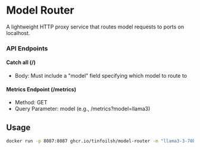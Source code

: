 # Model Router

A lightweight HTTP proxy service that routes model requests to ports on localhost.

### API Endpoints

#### Catch all (/)
- Body: Must include a "model" field specifying which model to route to

#### Metrics Endpoint (/metrics)
- Method: GET
- Query Parameter: model (e.g., /metrics?model=llama3)

## Usage

```bash
docker run -p 8087:8087 ghcr.io/tinfoilsh/model-router -m "llama3-3-70b_8081,deepseek-r1:70b_8082"
```
